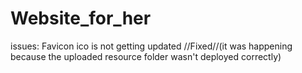 # Website_for_her

issues:
Favicon ico is not getting updated //Fixed//(it was happening because the uploaded resource folder wasn't deployed correctly)
